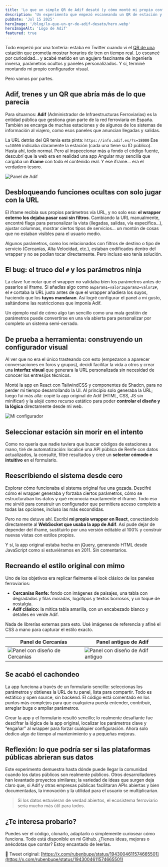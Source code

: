 ```yaml
---
title: 'Lo que un simple QR de Adif desató (y cómo monté mi propio configurador)'
description: 'Un experimento que empezó escaneando un QR de estación y terminó en la creación de un configurador visual para paneles de tren en tiempo real. Ingeniería inversa, parámetros ocultos y un toque de frontend moderno para reinventar un sistema público semi-cerrado.'
pubDate: 'Jul 15 2025'
heroImage: '/blog/lo-que-un-qr-de-adif-desato/hero.webp'
heroImageAlt: 'Logo de Adif'
featured: true
---
```


Todo empezó por una tontería: estaba en Twitter cuando vi el [QR de una estación](https://x.com/hugo_cnm/status/1942317324985589787) que prometía mostrar horarios de tren en tiempo real. Lo escaneé por curiosidad... y acabé metido en un agujero fascinante de ingeniería inversa, parámetros ocultos y paneles personalizados. Y sí, terminé montando mi propio configurador visual.

Pero vamos por partes.

## Adif, trenes y un QR que abría más de lo que parecía

Para situarnos: **Adif** (Administrador de Infraestructuras Ferroviarias) es la entidad pública que gestiona gran parte de la red ferroviaria en España. También se encarga de muchas estaciones y de algunos de los sistemas de información al viajero, como esos paneles que anuncian llegadas y salidas.

La URL detrás del QR tenía esta pinta:
`https://info.adif.es/?s=18000`
Ese `s=18000` indicaba claramente la estación (cada una tiene su ID público). Hasta ahí, todo normal. Pero al inspeccionar más a fondo el código fuente, descubrí que la web era en realidad una app Angular muy sencilla que cargaba un **iframe** con todo el contenido real. Y ese iframe… era el verdadero tesoro.

![Panel de Adif](/blog/lo-que-un-qr-de-adif-desato/info-adif-es.webp)

## Desbloqueando funciones ocultas con solo jugar con la URL

El iframe recibía sus propios parámetros vía URL, y no solo eso: **el wrapper externo los dejaba pasar casi sin filtros**. Cambiando la URL manualmente, encontré flags para personalizar la vista (llegadas, salidas, vía específica…), ajustar columnas, mostrar ciertos tipos de servicios… un montón de cosas que no estaban visibles para el usuario medio.

Algunos parámetros, como los relacionados con filtros de destino o tipo de servicio (Cercanías, Alta Velocidad, etc.), estaban codificados dentro del wrapper y no se podían tocar directamente. Pero incluso eso tenía solución.

## El bug: el truco del `#` y los parámetros ninja

La clave fue notar que el wrapper no validaba bien los parámetros antes de pasarlos al iframe. Si añadías algo como `a&param1=valor1&param2=valor2#`, el `#` cortaba la URL justo antes de que el wrapper añadiera los suyos, haciendo que los **tuyos mandaran**. Así logré configurar el panel a mi gusto, saltándome las restricciones que imponía Adif.

Un ejemplo real de cómo algo tan sencillo como una mala gestión de parámetros puede convertirse en una vía abierta para personalizar por completo un sistema semi-cerrado.

## De prueba a herramienta: construyendo un configurador visual

Al ver que no era el único trasteando con esto (empezaron a aparecer conversaciones en foros y grupos), decidí facilitar la vida a otros y crear una **interfaz visual** que generara la URL personalizada sin necesidad de conocer los entresijos técnicos.

Monté la app en React con TailwindCSS y componentes de Shadcn, para no perder mi tiempo desarrollando la UI. Al principio solo generaba la URL; luego fui más allá: copié la app original de Adif (HTML, CSS, JS sin minificar) y la alojé como recurso estático para poder **controlar el diseño y la lógica** directamente desde mi web.

![Mi configurador](/blog/lo-que-un-qr-de-adif-desato/configurator.webp)

## Seleccionar estación sin morir en el intento

Como no quería que nadie tuviera que buscar códigos de estaciones a mano, tiré de automatización: localicé una API pública de Renfe con datos actualizados, la consulté, filtré resultados y creé un **selector cómodo e intuitivo** en el formulario.

## Reescribiendo el sistema desde cero

Explorar cómo funcionaba el sistema original fue una gozada. Descifré cómo el wrapper generaba y forzaba ciertos parámetros, cómo se estructuraban los datos y qué reconocía exactamente el iframe. Todo eso me sirvió para construir un configurador que permitiera acceso completo a todas las opciones, incluso las más escondidas.

Pero no me detuve ahí. Escribí **mi propio wrapper en React**, conectándolo directamente al **WebSocket que usaba la app de Adif**. Así pude dejar de depender del iframe, sustituirlo por una versión editable al 100% y construir nuevas vistas con estilos propios.

Y sí, la app original estaba hecha en jQuery, generando HTML desde JavaScript como si estuviéramos en 2011. Sin comentarios.

## Recreando el estilo original con mimo

Uno de los objetivos era replicar fielmente el look clásico de los paneles ferroviarios:

- **Cercanías Renfe:** fondo con imágenes de paisajes, una tabla con degradados y filas moradas, logotipos y textos borrosos, y un toque de nostalgia.
- **Adif clásico:** la mítica tabla amarilla, con un encabezado blanco y detalles en verde Adif.

Nada de librerías externas para esto. Usé imágenes de referencia y afiné el CSS a mano para capturar el estilo exacto.

| Panel de Cercanías                                                                       | Panel antiguo de Adif                                                                 |
| ---------------------------------------------------------------------------------------- | ------------------------------------------------------------------------------------- |
| ![Panel con diseño de Cercanias](/blog/lo-que-un-qr-de-adif-desato/panel-cercanias.webp) | ![Panel con diseño de Adif antiguo](/blog/lo-que-un-qr-de-adif-desato/panel-old.webp) |

## Se acabó el cachondeo

La app funciona a través de un formulario sencillo: seleccionas los parámetros y obtienes la URL de tu panel, lista para compartir. Todo es estático y open source, sin backend. El código está comentado en los puntos más complejos para que cualquiera pueda entender, contribuir, arreglar bugs o ampliar parámetros.

Crear la app y el formulario resultó sencillo; lo realmente desafiante fue descifrar la lógica de la app original, localizar los parámetros clave y “engañar” al wrapper para forzar cualquier configuración. Ahora solo dedico algo de tiempo al mantenimiento y a pequeñas mejoras.

## Reflexión: lo que podría ser si las plataformas públicas abrieran sus datos

Este experimento demuestra hasta dónde puede llegar la comunidad cuando los datos públicos son realmente públicos. Otros desarrolladores han levantado proyectos similares; la variedad de ideas que surgen deja claro que, si Adif y otras empresas públicas facilitaran APIs abiertas y bien documentadas, la innovación y la utilidad para el usuario se multiplicarían.

> Si los datos estuvieran de verdad abiertos, el ecosistema ferroviario sería mucho más útil para todos.

## ¿Te interesa probarlo?

Puedes ver el código, clonarlo, adaptarlo o simplemente curiosear cómo funciona. Todo está disponible en mi Github. ¿Tienes ideas, mejoras o anécdotas que contar? Estoy encantado de leerlas.

🔗 Tweet original: [https://x.com/rubenbupe/status/1943004611574665501](https://x.com/rubenbupe/status/1943004611574665501)
